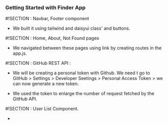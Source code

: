 
### Getting Started with Finder App

#!SECTION : Navbar, Footer  component

- We built it using tailwind and daisyui class' and buttons.

#!SECTION : Home, About, Not Found pages 

- We navigated between these pages using link by creating routes in the app.js.

#!SECTION : GitHub REST API :

- We will be creating a personal token with Github. We need t go to GitHub > Settings > Developer Seetings > Personal Access Token > we can now generate a new token.

- We used the token to enlarge the number of request fetched by the GitHub API.

#!SECTION : User List Component.

- 






